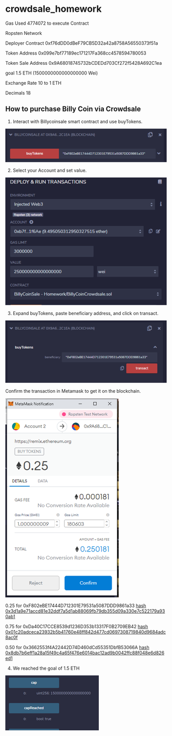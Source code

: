 # crowdsale_homework

Gas Used 4774072 to execute Contract

Ropsten Network

Deployer Contract 0xf76dDD0dBeF79CB5D32a42a8758A56550373f51a

Token Address 0x099e7bf77189ec171217Fa368cc4578594780053

Token Sale Address 0x9A68018745732bCDEDd703Cf272f5428A692C1ea

goal 1.5 ETH (1500000000000000000 Wei)

Exchange Rate 10 to 1 ETH

Decimals 18

## How to purchase Billy Coin via Crowdsale

1.  Interact with Billycoinsale smart contract and use buyTokens.

![Buy Tokens](./Images/1_buyTokens.PNG)

2.  Select your Account and set value.

![Set Value](./Images/2_set_value.PNG)

3.  Expand buyTokens, paste beneficiary address, and click on transact.

![Transact](./Images/3_click_transact.PNG)

Confirm the transaction in Metamask to get it on the blockchain.

![Confirm](./Images/3_metamask_confirm.PNG)

0.25 for 0xF802eBE17444D712301E79531a5087DDD9861a33 
[hash 0x3d1a9e71accd81e32ddf7a5d1ab88069fb79db355d09a330e7c522179a930ab1](https://ropsten.etherscan.io/tx/0x3d1a9e71accd81e32ddf7a5d1ab88069fb79db355d09a330e7c522179a930ab1)

0.75 for 0xDa40C17CCE8539d1236D353b13317F0B2709EB42 
[hash 0x01c20adceca23932b5b41760e48ff842d477cd0697308719840d9684adc8ac0f](https://ropsten.etherscan.io/tx/0x01c20adceca23932b5b41760e48ff842d477cd0697308719840d9684adc8ac0f)

0.50 for 0x3662553f4A22442D74D460dCd55351DbfB53066A 
[hash 0x8db7b6eff1a28a15f49c4a65f476e6014bac12ad9b0042ffc88f048e6d826ed1](https://ropsten.etherscan.io/tx/0x8db7b6eff1a28a15f49c4a65f476e6014bac12ad9b0042ffc88f048e6d826ed1)

4.  We reached the goal of 1.5 ETH

![Goal Reached](./Images/4_goal_reached.PNG)